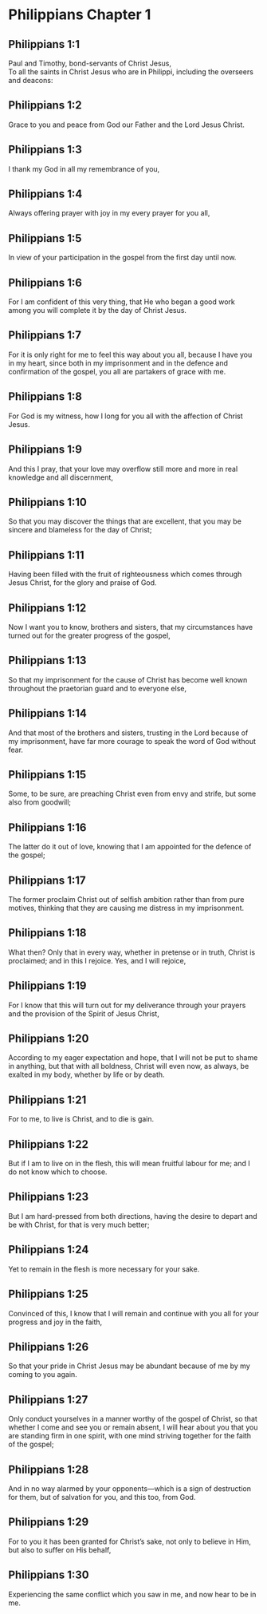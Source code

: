 # Philippians Chapter 1

## Philippians 1:1

Paul and Timothy, bond-servants of Christ Jesus,  
To all the saints in Christ Jesus who are in Philippi, including the overseers and deacons:

## Philippians 1:2

Grace to you and peace from God our Father and the Lord Jesus Christ.

## Philippians 1:3

I thank my God in all my remembrance of you,

## Philippians 1:4

Always offering prayer with joy in my every prayer for you all,

## Philippians 1:5

In view of your participation in the gospel from the first day until now.

## Philippians 1:6

For I am confident of this very thing, that He who began a good work among you will complete it by the day of Christ Jesus.

## Philippians 1:7

For it is only right for me to feel this way about you all, because I have you in my heart, since both in my imprisonment and in the defence and confirmation of the gospel, you all are partakers of grace with me.

## Philippians 1:8

For God is my witness, how I long for you all with the affection of Christ Jesus.

## Philippians 1:9

And this I pray, that your love may overflow still more and more in real knowledge and all discernment,

## Philippians 1:10

So that you may discover the things that are excellent, that you may be sincere and blameless for the day of Christ;

## Philippians 1:11

Having been filled with the fruit of righteousness which comes through Jesus Christ, for the glory and praise of God.

## Philippians 1:12

Now I want you to know, brothers and sisters, that my circumstances have turned out for the greater progress of the gospel,

## Philippians 1:13

So that my imprisonment for the cause of Christ has become well known throughout the praetorian guard and to everyone else,

## Philippians 1:14

And that most of the brothers and sisters, trusting in the Lord because of my imprisonment, have far more courage to speak the word of God without fear.

## Philippians 1:15

Some, to be sure, are preaching Christ even from envy and strife, but some also from goodwill;

## Philippians 1:16

The latter do it out of love, knowing that I am appointed for the defence of the gospel;

## Philippians 1:17

The former proclaim Christ out of selfish ambition rather than from pure motives, thinking that they are causing me distress in my imprisonment.

## Philippians 1:18

What then? Only that in every way, whether in pretense or in truth, Christ is proclaimed; and in this I rejoice. Yes, and I will rejoice,

## Philippians 1:19

For I know that this will turn out for my deliverance through your prayers and the provision of the Spirit of Jesus Christ,

## Philippians 1:20

According to my eager expectation and hope, that I will not be put to shame in anything, but that with all boldness, Christ will even now, as always, be exalted in my body, whether by life or by death.

## Philippians 1:21

For to me, to live is Christ, and to die is gain.

## Philippians 1:22

But if I am to live on in the flesh, this will mean fruitful labour for me; and I do not know which to choose.

## Philippians 1:23

But I am hard-pressed from both directions, having the desire to depart and be with Christ, for that is very much better;

## Philippians 1:24

Yet to remain in the flesh is more necessary for your sake.

## Philippians 1:25

Convinced of this, I know that I will remain and continue with you all for your progress and joy in the faith,

## Philippians 1:26

So that your pride in Christ Jesus may be abundant because of me by my coming to you again.

## Philippians 1:27

Only conduct yourselves in a manner worthy of the gospel of Christ, so that whether I come and see you or remain absent, I will hear about you that you are standing firm in one spirit, with one mind striving together for the faith of the gospel;

## Philippians 1:28

And in no way alarmed by your opponents—which is a sign of destruction for them, but of salvation for you, and this too, from God.

## Philippians 1:29

For to you it has been granted for Christ’s sake, not only to believe in Him, but also to suffer on His behalf,

## Philippians 1:30

Experiencing the same conflict which you saw in me, and now hear to be in me.
